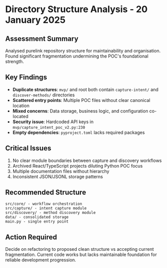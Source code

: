 # Directory Structure Analysis - 20 January 2025

## Assessment Summary
Analysed purelink repository structure for maintainability and organisation. Found significant fragmentation undermining the POC's foundational strength.

## Key Findings
- **Duplicate structures**: `mvp/` and root both contain `capture-intent/` and `discover-methods/` directories
- **Scattered entry points**: Multiple POC files without clear canonical location
- **Mixed concerns**: Data storage, business logic, and configuration co-located
- **Security issue**: Hardcoded API keys in `mvp/capture_intent_poc_v2.py:230`
- **Empty dependencies**: `pyproject.toml` lacks required packages

## Critical Issues
1. No clear module boundaries between capture and discovery workflows
2. Archived React/TypeScript projects diluting Python POC focus  
3. Multiple documentation files without hierarchy
4. Inconsistent JSON/JSONL storage patterns

## Recommended Structure
```
src/core/ - workflow orchestration
src/capture/ - intent capture module
src/discovery/ - method discovery module  
data/ - consolidated storage
main.py - single entry point
```

## Action Required
Decide on refactoring to proposed clean structure vs accepting current fragmentation. Current code works but lacks maintainable foundation for reliable development progression.
